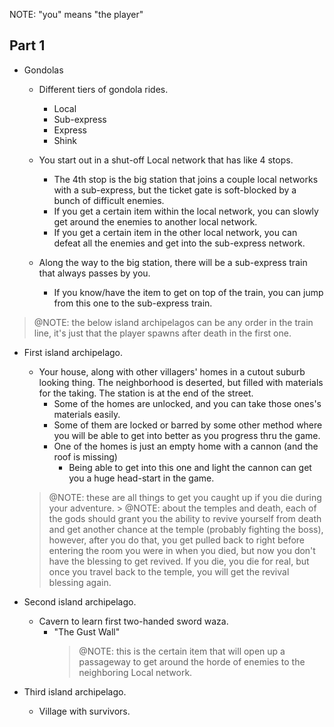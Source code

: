 NOTE: "you" means "the player"

## Part 1
- Gondolas
    - Different tiers of gondola rides.
        - Local
        - Sub-express
        - Express
        - Shink

    - You start out in a shut-off Local network that has like 4 stops.
        - The 4th stop is the big station that joins a couple local networks with a sub-express, but the ticket gate is soft-blocked by a bunch of difficult enemies.
        - If you get a certain item within the local network, you can slowly get around the enemies to another local network.
        - If you get a certain item in the other local network, you can defeat all the enemies and get into the sub-express network.

    - Along the way to the big station, there will be a sub-express train that always passes by you.
        - If you know/have the item to get on top of the train, you can jump from this one to the sub-express train.

> @NOTE: the below island archipelagos can be any order in the train line, it's just that the player spawns after death in the first one.
- First island archipelago.
    - Your house, along with other villagers' homes in a cutout suburb looking thing. The neighborhood is deserted, but filled with materials for the taking. The station is at the end of the street.
        - Some of the homes are unlocked, and you can take those ones's materials easily.
        - Some of them are locked or barred by some other method where you will be able to get into better as you progress thru the game.
        - One of the homes is just an empty home with a cannon (and the roof is missing)
            - Being able to get into this one and light the cannon can get you a huge head-start in the game.
    > @NOTE: these are all things to get you caught up if you die during your adventure.
        > @NOTE: about the temples and death, each of the gods should grant you the ability to revive yourself from death and get another chance at the temple (probably fighting the boss), however, after you do that, you get pulled back to right before entering the room you were in when you died, but now you don't have the blessing to get revived. If you die, you die for real, but once you travel back to the temple, you will get the revival blessing again.

- Second island archipelago.
    - Cavern to learn first two-handed sword waza.
        - "The Gust Wall"
            > @NOTE: this is the certain item that will open up a passageway to get around the horde of enemies to the neighboring Local network.

- Third island archipelago.
    - Village with survivors.
